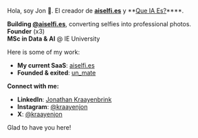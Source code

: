 Hola, soy Jon 👋. El creador de **[aiselfi.es](https://aiselfi.es)** y **[Que IA Es?](https://queia.es)****.

**Building [@aiselfi.es](https://aiselfi.es)**, converting selfies into professional photos.  
**Founder** (x3)  
**MSc in Data & AI** @ IE University

Here is some of my work:

- **My current SaaS**: [aiselfi.es](https://aiselfi.es/)
- **Founded & exited**: [un_mate](https://instagram.com/un_mate)

**Connect with me:**

- **LinkedIn**: [Jonathan Kraayenbrink](https://www.linkedin.com/in/jonathan-kraayenbrink/)
- **Instagram**: [@kraayenjon](https://www.instagram.com/kraayenjon)
- **X**: [@kraayenjon](https://x.com/kraayenjon)

Glad to have you here!
